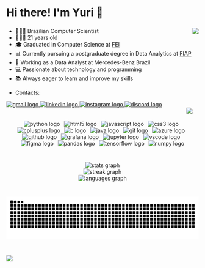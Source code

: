<h1 align="left">Hi there! I'm Yuri 👋</h1>

###

<img align="right" height="240" src="https://camo.githubusercontent.com/a615ccee1fede08a3322b260a6c9b09fa7c9d76bb410469650b284ebebcaef57/68747470733a2f2f692e70696e696d672e636f6d2f6f726967696e616c732f65382f66342f35332f65386634353334363961336563393765636433353464663436356437333931332e676966"  />

###
<ul>
  <li>👨🏻‍💻 Brazilian Computer Scientist</li>
  <li>🙇🏻‍♂️ 21 years old</li>
  <li>🎓 Graduated in Computer Science at <a href="https://portal.fei.edu.br/">FEI</a></li>
  <li>📊 Currently pursuing a postgraduate degree in Data Analytics at <a href="https://www.fiap.com.br/">FIAP</a></li>
  <li>💼 Working as a Data Analyst at Mercedes-Benz Brazil</li>
  <li>💻 Passionate about technology and programming</li>
  <li>📚 Always eager to learn and improve my skills</li>
</ul>

<ul>
  <li>Contacts:</li>
</ul>

<div align="left">
  <a href="href=mailto:yuri.t.popic@gmail.com" target="_blank">
    <img src="https://raw.githubusercontent.com/maurodesouza/profile-readme-generator/master/src/assets/icons/social/gmail/default.svg" width="42" height="30" alt="gmail logo"  />
  </a>
  <a href="https://www.linkedin.com/in/yuri-popic-34966314a/" target="_blank">
    <img src="https://raw.githubusercontent.com/maurodesouza/profile-readme-generator/master/src/assets/icons/social/linkedin/default.svg" width="42" height="30" alt="linkedin logo"  />
  </a>
  <a href="https://www.instagram.com/yuripopic/" target="_blank">
    <img src="https://raw.githubusercontent.com/maurodesouza/profile-readme-generator/master/src/assets/icons/social/instagram/default.svg" width="42" height="30" alt="instagram logo"  />
  </a>
  <a href="https://discord.com/users/yuripopic" target="_blank">
    <img src="https://raw.githubusercontent.com/maurodesouza/profile-readme-generator/master/src/assets/icons/social/discord/default.svg" width="42" height="30" alt="discord logo"  />
  </a>
</div>

<img align="right" src="https://user-images.githubusercontent.com/74038190/212284100-561aa473-3905-4a80-b561-0d28506553ee.gif"  />

<br>
<br clear="both">

<div align="center">
  <img src="https://img.shields.io/badge/Python-3776AB?logo=python&logoColor=white&style=for-the-badge" height="24" alt="python logo"  />
  <img width="3" />
  <img src="https://img.shields.io/badge/HTML5-E34F26?logo=html5&logoColor=white&style=for-the-badge" height="24" alt="html5 logo"  />
  <img width="3" />
  <img src="https://img.shields.io/badge/JavaScript-F7DF1E?logo=javascript&logoColor=black&style=for-the-badge" height="24" alt="javascript logo"  />
  <img width="3" />
  <img src="https://img.shields.io/badge/CSS3-1572B6?logo=css3&logoColor=white&style=for-the-badge" height="24" alt="css3 logo"  />
  <img width="3" />
  <img src="https://img.shields.io/badge/C++-00599C?logo=cplusplus&logoColor=white&style=for-the-badge" height="24" alt="cplusplus logo"  />
  <img width="3" />
  <img src="https://img.shields.io/badge/C-A8B9CC?logo=c&logoColor=black&style=for-the-badge" height="24" alt="c logo"  />
  <img width="3" />
  <img src="https://skillicons.dev/icons?i=java" height="24" alt="java logo"  />
  <img width="3" />
  <img src="https://img.shields.io/badge/Git-F05032?logo=git&logoColor=white&style=for-the-badge" height="24" alt="git logo"  />
  <img width="3" />
  <img src="https://img.shields.io/badge/Microsoft Azure-0078D4?logo=microsoftazure&logoColor=white&style=for-the-badge" height="24" alt="azure logo"  />
  <img width="3" />
  <img src="https://img.shields.io/badge/GitHub-181717?logo=github&logoColor=white&style=for-the-badge" height="24" alt="github logo"  />
  <img width="3" />
  <img src="https://img.shields.io/badge/Grafana-F46800?logo=grafana&logoColor=black&style=for-the-badge" height="24" alt="grafana logo"  />
  <img width="3" />
  <img src="https://img.shields.io/badge/Jupyter-F37626?logo=jupyter&logoColor=black&style=for-the-badge" height="24" alt="jupyter logo"  />
  <img width="3" />
  <img src="https://img.shields.io/badge/Visual Studio Code-007ACC?logo=visualstudiocode&logoColor=white&style=for-the-badge" height="24" alt="vscode logo"  />
  <img width="3" />
  <img src="https://img.shields.io/badge/Figma-F24E1E?logo=figma&logoColor=white&style=for-the-badge" height="24" alt="figma logo"  />
  <img width="3" />
  <img src="https://img.shields.io/badge/pandas-150458?logo=pandas&logoColor=white&style=for-the-badge" height="24" alt="pandas logo"  />
  <img width="3" />
  <img src="https://img.shields.io/badge/TensorFlow-FF6F00?logo=tensorflow&logoColor=black&style=for-the-badge" height="24" alt="tensorflow logo"  />
  <img width="3" />
  <img src="https://img.shields.io/badge/NumPy-013243?logo=numpy&logoColor=white&style=for-the-badge" height="24" alt="numpy logo"  />
</div>

###

<br clear="both">

<div align="center">
  <img src="https://github-readme-stats.vercel.app/api?username=yuripopic&hide_title=false&hide_rank=false&show_icons=true&include_all_commits=true&count_private=true&disable_animations=false&theme=dracula&locale=en&hide_border=false" height="159" alt="stats graph" /> <br>
  <img src="https://streak-stats.demolab.com?user=yuripopic&locale=en&mode=daily&theme=dracula&hide_border=false&border_radius=5" height="150" alt="streak graph" /> <br>
  <img src="https://github-readme-stats.vercel.app/api/top-langs?username=yuripopic&locale=en&hide_title=false&layout=compact&card_width=320&langs_count=8&theme=dracula&hide_border=false" height="196" alt="languages graph"  />
</div>

###

<br clear="both">

<img src="https://raw.githubusercontent.com/yuripopic/yuripopic/output/snake.svg" alt="Snake animation" />

###

###

<br clear="both">

<img align="left" src="https://visitor-badge.laobi.icu/badge?page_id=yuripopic.yuripopic&left_text=Profile%20views"  />

###
